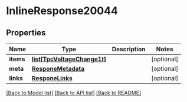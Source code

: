 # InlineResponse20044

## Properties
Name | Type | Description | Notes
------------ | ------------- | ------------- | -------------
**items** | [**list[TpcVoltageChange1t]**](TpcVoltageChange1t.md) |  | [optional] 
**meta** | [**ResponeMetadata**](ResponeMetadata.md) |  | [optional] 
**links** | [**ResponeLinks**](ResponeLinks.md) |  | [optional] 

[[Back to Model list]](../README.md#documentation-for-models) [[Back to API list]](../README.md#documentation-for-api-endpoints) [[Back to README]](../README.md)


